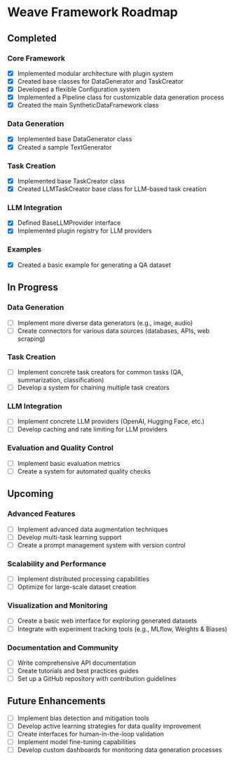 # Weave Framework Roadmap

## Completed

### Core Framework
- [x] Implemented modular architecture with plugin system
- [x] Created base classes for DataGenerator and TaskCreator
- [x] Developed a flexible Configuration system
- [x] Implemented a Pipeline class for customizable data generation process
- [x] Created the main SyntheticDataFramework class

### Data Generation
- [x] Implemented base DataGenerator class
- [x] Created a sample TextGenerator

### Task Creation
- [x] Implemented base TaskCreator class
- [x] Created LLMTaskCreator base class for LLM-based task creation

### LLM Integration
- [x] Defined BaseLLMProvider interface
- [x] Implemented plugin registry for LLM providers

### Examples
- [x] Created a basic example for generating a QA dataset

## In Progress

### Data Generation
- [ ] Implement more diverse data generators (e.g., image, audio)
- [ ] Create connectors for various data sources (databases, APIs, web scraping)

### Task Creation
- [ ] Implement concrete task creators for common tasks (QA, summarization, classification)
- [ ] Develop a system for chaining multiple task creators

### LLM Integration
- [ ] Implement concrete LLM providers (OpenAI, Hugging Face, etc.)
- [ ] Develop caching and rate limiting for LLM providers

### Evaluation and Quality Control
- [ ] Implement basic evaluation metrics
- [ ] Create a system for automated quality checks

## Upcoming

### Advanced Features
- [ ] Implement advanced data augmentation techniques
- [ ] Develop multi-task learning support
- [ ] Create a prompt management system with version control

### Scalability and Performance
- [ ] Implement distributed processing capabilities
- [ ] Optimize for large-scale dataset creation

### Visualization and Monitoring
- [ ] Create a basic web interface for exploring generated datasets
- [ ] Integrate with experiment tracking tools (e.g., MLflow, Weights & Biases)

### Documentation and Community
- [ ] Write comprehensive API documentation
- [ ] Create tutorials and best practices guides
- [ ] Set up a GitHub repository with contribution guidelines

## Future Enhancements
- [ ] Implement bias detection and mitigation tools
- [ ] Develop active learning strategies for data quality improvement
- [ ] Create interfaces for human-in-the-loop validation
- [ ] Implement model fine-tuning capabilities
- [ ] Develop custom dashboards for monitoring data generation processes